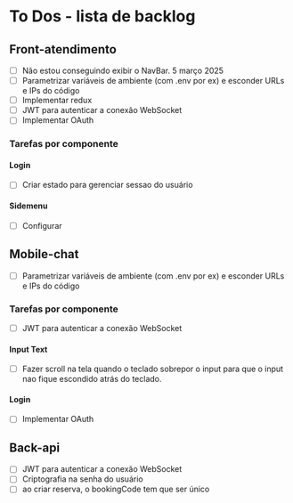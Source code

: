 # To Dos - lista de backlog

## Front-atendimento

- [ ] Não estou conseguindo exibir o NavBar. 5 março 2025
- [ ] Parametrizar variáveis de ambiente (com .env por ex) e esconder URLs e IPs do código
- [ ] Implementar redux
- [ ] JWT para autenticar a conexão WebSocket
- [ ] Implementar OAuth

### Tarefas por componente

#### Login

- [ ] Criar estado para gerenciar sessao do usuário

#### Sidemenu

- [ ] Configurar

## Mobile-chat

- [ ] Parametrizar variáveis de ambiente (com .env por ex) e esconder URLs e IPs do código

### Tarefas por componente

- [ ] JWT para autenticar a conexão WebSocket

#### Input Text

- [ ] Fazer scroll na tela quando o teclado sobrepor o input para que o input nao fique escondido atrás do teclado.

#### Login

- [ ] Implementar OAuth

## Back-api

- [ ] JWT para autenticar a conexão WebSocket
- [ ] Criptografia na senha do usuário
- [ ] ao criar reserva, o bookingCode tem que ser único
